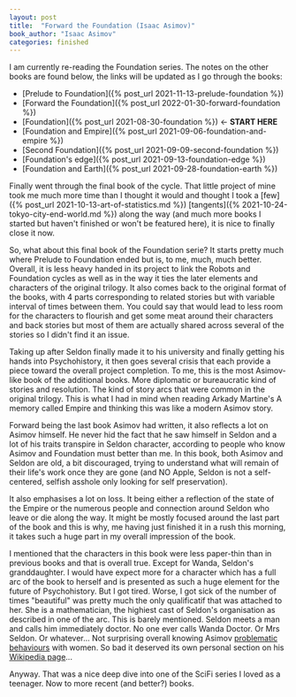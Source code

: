 ```yaml
---
layout: post
title:  "Forward the Foundation (Isaac Asimov)"
book_author: "Isaac Asimov"
categories: finished
---
```


I am currently re-reading the Foundation series. The notes on the other books are found below, the links will be updated as I go through the books:

- [Prelude to Foundation]({% post_url 2021-11-13-prelude-foundation %})
- [Forward the Foundation]({% post_url 2022-01-30-forward-foundation %})
- [Foundation]({% post_url 2021-08-30-foundation %}) ← **START HERE**
- [Foundation and Empire]({% post_url 2021-09-06-foundation-and-empire %})
- [Second Foundation]({% post_url 2021-09-09-second-foundation %})
- [Foundation's edge]({% post_url 2021-09-13-foundation-edge %})
- [Foundation and Earth]({% post_url 2021-09-28-foundation-earth %})

Finally went through the final book of the cycle. That little project of mine took me much more time than I thought it would and thought I took a [few]({% post_url 2021-10-13-art-of-statistics.md %}) [tangents]({% 2021-10-24-tokyo-city-end-world.md %}) along the way (and much more books I started but haven't finished or won't be featured here), it is nice to finally close it now.

So, what about this final book of the Foundation serie? It starts pretty much where Prelude to Foundation ended but is, to me, much, much better. Overall, it is less heavy handed in its project to link the Robots and Foundation cycles as well as in the way it ties the later elements and characters of the original trilogy. It also comes back to the original format of the books, with 4 parts corresponding to related stories but with variable interval of times between them. You could say that would lead to less room for the characters to flourish and get some meat around their characters and back stories but most of them are actually shared across several of the stories so I didn't find it an issue.

Taking up after Seldon finally made it to his university and finally getting his hands into Psychohistory, it then goes several crisis that each provide a piece toward the overall project completion. To me, this is the most Asimov-like book of the additional books. More diplomatic or bureaucratic kind of stories and resolution. The kind of story arcs that were common in the original trilogy. This is what I had in mind when reading Arkady Martine's A memory called Empire and thinking this was like a modern Asimov story.

Forward being the last book Asimov had written, it also reflects a lot on Asimov himself. He never hid the fact that he saw himself in Seldon and a lot of his traits transpire in Seldon character, according to people who know Asimov and Foundation must better than me. In this book, both Asimov and Seldon are old, a bit discouraged, trying to understand what will remain of their life's work once they are gone (and NO Apple, Seldon is not a self-centered, selfish asshole only looking for self preservation).

It also emphasises a lot on loss. It being either a reflection of the state of the Empire or the numerous people and connection around Seldon who leave or die along the way. It might be mostly focused around the last part of the book and this is why, me having just finished it in a rush this morning, it takes such a huge part in my overall impression of the book.

I mentioned that the characters in this book were less paper-thin than in previous books and that is overall true. Except for Wanda, Seldon's granddaughter. I would have expect more for a character which has a full arc of the book to herself and is presented as such a huge element for the future of Psychohistory. But I got tired. Worse, I got sick of the number of times "beautiful" was pretty much the only qualificatif that was attached to her. She is a mathematician, the highiest cast of Seldon's organisation as described in one of the arc. This is barely mentioned. Seldon meets a man and calls him immediately doctor. No one ever calls Wanda Doctor. Or Mrs Seldon. Or whatever... Not surprising overall knowing Asimov [problematic behaviours](http://www.factfiend.com/isaac-asimov-kind-douchebag/) with women. So bad it deserved its own personal section on his [Wikipedia page](https://en.wikipedia.org/wiki/Isaac_Asimov#Romance_and_women)...

Anyway. That was a nice deep dive into one of the SciFi series I loved as a teenager. Now to more recent (and better?) books.